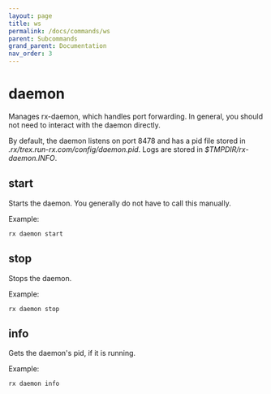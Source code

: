 ```yaml
---
layout: page
title: ws
permalink: /docs/commands/ws
parent: Subcommands
grand_parent: Documentation
nav_order: 3
---
```


# daemon

Manages rx-daemon, which handles port forwarding. In general, you should not
need to interact with the daemon directly.

By default, the daemon listens on port 8478 and has a pid file stored in
_.rx/trex.run-rx.com/config/daemon.pid_. Logs are stored in
_$TMPDIR/rx-daemon.INFO_.

## start

Starts the daemon. You generally do not have to call this manually.

Example:

    rx daemon start

## stop

Stops the daemon.

Example:

    rx daemon stop

## info

Gets the daemon's pid, if it is running.

Example:

    rx daemon info
